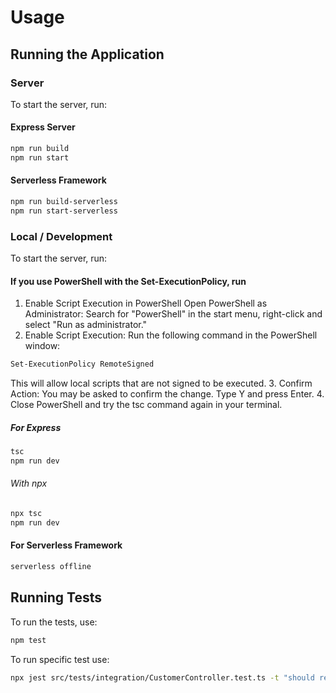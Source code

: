 # Usage

## Running the Application

### Server

To start the server, run:

#### Express Server

```bash
npm run build
npm run start
```

#### Serverless Framework

```bash
npm run build-serverless
npm run start-serverless
```

### Local / Development

To start the server, run:

#### If you use PowerShell with the Set-ExecutionPolicy, run

1. Enable Script Execution in PowerShell
Open PowerShell as Administrator: Search for "PowerShell" in the start menu, right-click and select "Run as administrator."
2. Enable Script Execution: Run the following command in the PowerShell window:

```bash
Set-ExecutionPolicy RemoteSigned
```

This will allow local scripts that are not signed to be executed.
3. Confirm Action: You may be asked to confirm the change. Type Y and press Enter.
4. Close PowerShell and try the tsc command again in your terminal.

##### For Express

```bash
tsc
npm run dev
```

###### With npx

```bash
npx tsc
npm run dev
```

#### For Serverless Framework

```bash
serverless offline
```

## Running Tests

To run the tests, use:

```bash
npm test
```

To run specific test use:

```bash
npx jest src/tests/integration/CustomerController.test.ts -t "should return 409 if email is already in use"
```
